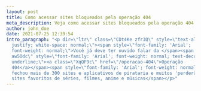 ```yaml
---
layout: post
title: Como acessar sites bloqueados pela operação 404
meta_description: Veja como acessar sites bloqueados pela operação 404
author: john_doe
date: 2021-07-25 12:39:54
intro_paragraph: "<p dir=\"ltr\" class=\"CDt4Ke zfr3Q\" style=\"text-align:
  justify; white-space: normal;\"><span style=\"font-family: 'Arial';
  font-weight: normal;\">Você já deve ter ouvido falar da </span><span class=\"
  aw5Odc\" style=\"font-family: 'Arial'; font-weight: normal; text-decoration:
  underline;\"><a class=\"XqQF9c\" href=\"/operacao-404\">Operação
  404</a></span><span style=\"font-family: 'Arial'; font-weight: normal;\">, que
  fechou mais de 300 sites e aplicativos de pirataria e muitos 'perderão' seus
  sites favoritos de séries, filmes, anime e músicas</span></p>"
---
```

